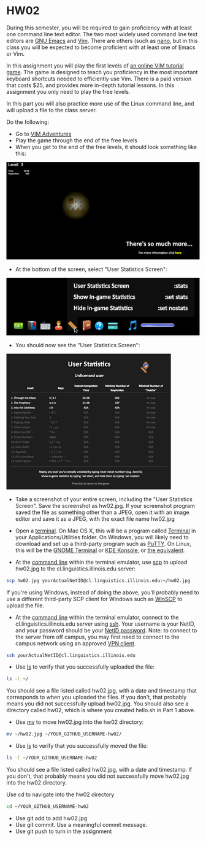HW02
==============

During this semester, you will be required to gain proficiency with at least one command line text editor. The two most widely used command line text editors are [GNU Emacs](https://www.gnu.org/software/emacs/) and [Vim](http://www.vim.org/). There are others (such as [nano](http://www.howtogeek.com/howto/42980/the-beginners-guide-to-nano-the-linux-command-line-text-editor/), but in this class you will be expected to become proficient with at least one of Emacs or Vim.

In this assignment you will play the first levels of [an online VIM tutorial game](http://vim-adventures.com). The game is designed to teach you proficiency in the most important keyboard shortcuts needed to efficiently use Vim. There is a paid version that costs $25, and provides more in-depth tutorial lessons. In this assignment you only need to play the free levels.

In this part you will also practice more use of the Linux command line, and will upload a file to the class server.


Do the following:

* Go to [VIM Adventures](http://vim-adventures.com)
* Play the game through the end of the free levels
* When you get to the end of the free levels, it should look something like this:

![this](assets/img/vim1.png)


* At the bottom of the screen, select "User Statistics Screen": 

![this](assets/img/vim2.png)


* You should now see the "User Statistics Screen": 

![this](assets/img/vim3.png)

* Take a screenshot of your entire screen, including the "User Statistics Screen". Save the screenshot as hw02.jpg. If your screenshot program saved the file as something other than a JPEG, open it with an image editor and save it as a JPEG, with the exact file name hw02.jpg
* Open a [terminal](https://en.wikipedia.org/wiki/Terminal_emulator). On Mac OS X, this will be a program called [Terminal](https://en.wikipedia.org/wiki/Terminal_(OS_X)) in your Applications/Utilities folder. On Windows, you will likely need to download and set up a third-party program such as [PuTTY](http://www.chiark.greenend.org.uk/~sgtatham/putty/download.html). On Linux, this will be the [GNOME Terminal](https://en.wikipedia.org/wiki/GNOME_Terminal) or [KDE Konsole](https://en.wikipedia.org/wiki/Konsole), or [the equivalent](https://en.wikipedia.org/wiki/List_of_terminal_emulators).

* At the [command line](https://en.wikipedia.org/wiki/Command-line_interface) within the terminal emulator, use [scp](http://linuxcommand.org/man_pages/scp1.html) to upload hw02.jpg to the cl.linguistics.illinois.edu server:

```bash
scp hw02.jpg yourActualNetID@cl.linguistics.illinois.edu:~/hw02.jpg
```

If you're using Windows, instead of doing the above, you'll probably need to use a different third-party SCP client for Windows such as [WinSCP](https://winscp.net/eng/download.php) to upload the file.


* At the [command line](https://en.wikipedia.org/wiki/Command-line_interface) within the terminal emulator, connect to the cl.linguistics.illinois.edu server using [ssh](http://linuxcommand.org/man_pages/ssh1.html). Your username is your NetID, and your password should be your [NetID password](https://techservices.illinois.edu/services/netid-password). Note: to connect to the server from off campus, you may first need to connect to the campus network using an approved [VPN client](https://techservices.illinois.edu/services/virtual-private-networking-vpn/download-and-set-up-the-vpn-client).

```bash
ssh yourActualNetID@cl.linguistics.illinois.edu
```

* Use [ls](http://linuxcommand.org/man_pages/ls.html) to verify that you successfully uploaded the file:

```bash
ls -l ~/
```

You should see a file listed called hw02.jpg, with a date and timestamp that corresponds to when you uploaded the files. If you don't, that probably means you did not successfully upload hw02.jpg. You should also see a directory called hw02, which is where you created hello.sh in Part 1 above.

* Use [mv](http://linuxcommand.org/man_pages/mv.html) to move hw02.jpg into the hw02 directory:

```bash
mv ~/hw02.jpg ~/YOUR_GITHUB_USERNAME-hw02/
```

* Use [ls](http://linuxcommand.org/man_pages/ls.html) to verify that you successfully moved the file:

```bash
ls -l ~/YOUR_GITHUB_USERNAME-hw02
```

You should see a file listed called hw02.jpg, with a date and timestamp. If you don't, that probably means you did not successfully move hw02.jpg into the hw02 directory.

Use cd to navigate into the hw02 directory

```bash
cd ~/YOUR_GITHUB_USERNAME-hw02
```

* Use git add to add hw02.jpg
* Use git commit. Use a meaningful commit message.
* Use git push to turn in the assignment

